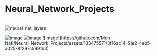 # Neural_Network_Projects 
 <br/> ![neural_net_layers](https://github.com/Moh-Nafi/Neural_Network_Projects/assets/133475571/dc617c75-c08a-4c99-85be-40ccb680b422)


![image](https://github.com/Moh-Nafi/Neural_Network_Projects/assets/133475571/65963975-d467-4424-b98f-aec70b1cf450)   ![image](https://github.com/Moh-Nafi/Neural_Network_Projects/assets/133475571/f59493f4-cdb8-4c37-8e49-5e1ba651721d)   ![image](https://github.com/Moh Nafi/Neural_Network_Projects/assets/133475571/3f16ac14-51e2-4eb5-a025-8f297c5991b0)
 

